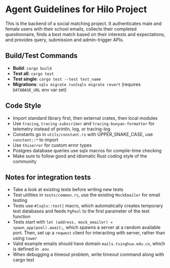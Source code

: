 # Agent Guidelines for Hilo Project

This is the backend of a social matching project. It authenticates male and female users with their school emails, collects their completed questionnaire, finds a best match based on their interests and expectations, and provides query, submission and admin-trigger APIs.

## Build/Test Commands

- **Build**: `cargo build`
- **Test all**: `cargo test`
- **Test single**: `cargo test --test test_name`
- **Migrations**: `sqlx migrate run`/`sqlx migrate revert` (requires `DATABASE_URL` env var set)

## Code Style

- Import standard library first, then external crates, then local modules
- Use `tracing`, `tracing-subscriber` and `tracing-bunyan-formatter` for telemetry instead of println, log, or tracing-log
- Constants go in `utils/constant.rs` with UPPER_SNAKE_CASE, use `constant::*` to import
- Use `thiserror` for custom error types
- Postgres database queries use sqlx macros for compile-time checking
- Make sure to follow good and idiomatic Rust coding style of the community

## Notes for integration tests

- Take a look at existing tests before writing new tests
- Test utilities in `tests/common.rs`, use the existing `MockEmailer` for email testing
- Tests use `#[sqlx::test]` macro, which automatically creates temporary test databases and feeds `PgPool` to the first parameter of the test function
- Tests start with `let (address, mock_emailer) = spawn_app(pool).await;`, which spawns a server at a random available port. Then, set up a `reqwest` client for interacting with server, rather than using `tower`
- Valid example emails should have domain `mails.tsinghua.edu.cn`, which is defined in `.env`
- When debugging a timeout problem, write timeout command along with cargo test
